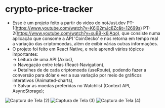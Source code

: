 # crypto-price-tracker
- Esse é um projeto feito a partir do video do notJust․dev PT-1(https://www.youtube.com/watch?v=K6i02mJc8Zc&t=12699s) PT-2(https://www.youtube.com/watch?v=xuBB-k6jAqo), que consiste numa aplicação que consome a API 'CoinGecko' e nos retorna em tempo real a variação das criptomoedas, além de exibir várias outras informações.
- O projeto foi feito em React Native, e nele aprendi vários tópicos importantes:<br />
  -> Leitura de uma API (Axios),<br />
  -> Navegação entre telas (React-Navigation),<br />
  -> Detalhes de de cada criptomoeda (useRoute), podendo fazer a conversão para dólar e ver a sua variação por meio de gráficos interativos (Animated-charts),<br />
  -> Salvar as moedas preferidas no Watchlist (Context API, AsyncStorage);
  
![Captura de Tela (2)](https://user-images.githubusercontent.com/49173134/146456436-0e151ad8-51df-404f-8e76-17e09094534e.png)
![Captura de Tela (3)](https://user-images.githubusercontent.com/49173134/146456446-2133d51d-a98b-42c9-8cd3-17ab7b48445b.png)
![Captura de Tela (4)](https://user-images.githubusercontent.com/49173134/146456453-2fcde06e-39fe-47f9-8d6f-31af7d5cf9cf.png)

